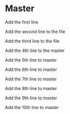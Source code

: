# Master

Add the first line

Add the second line to the file

Add the third line to the file

Add the 4th line to the master

Add the 5th line to master

Add the 6th line to master

Add the 7th line to master

Add the 8th line to master

Add the 9th line to master

Add the 10th line to master
